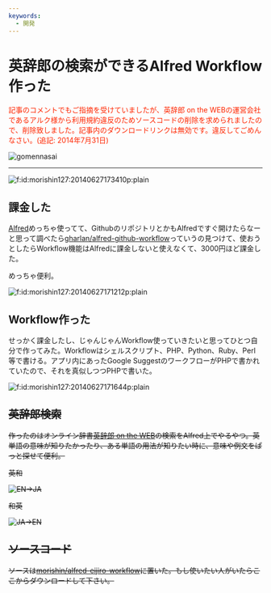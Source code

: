 ```yaml
---
keywords:
  - 開発
---
```


# 英辞郎の検索ができるAlfred Workflow作った

<p><span style="color: #ff2600">記事のコメントでもご指摘を受けていましたが、英辞郎 on the WEBの運営会社であるアルク様から利用規約違反のためソースコードの削除を求められましたので、削除致しました。記事内のダウンロードリンクは無効です。違反してごめんなさい。(追記: 2014年7月31日)</span></p>

![gomennasai](http://cdn-ak.f.st-hatena.com/images/fotolife/m/morishin127/20140731/20140731205629.png)

---

<p><span itemscope itemtype="http://schema.org/Photograph"><img src="http://cdn-ak.f.st-hatena.com/images/fotolife/m/morishin127/20140627/20140627173410.png" alt="f:id:morishin127:20140627173410p:plain" title="f:id:morishin127:20140627173410p:plain" class="hatena-fotolife" itemprop="image"></span></p>

## 課金した
[Alfred](http://www.alfredapp.com/)めっちゃ使ってて、GithubのリポジトリとかもAlfredですぐ開けたらなーと思って調べたら[gharlan/alfred-github-workflow](https://github.com/gharlan/alfred-github-workflow)っていうの見つけて、使おうとしたらWorkflow機能はAlfredに課金しないと使えなくて、3000円ほど課金した。

めっちゃ便利。
<p><span itemscope itemtype="http://schema.org/Photograph"><img src="http://cdn-ak.f.st-hatena.com/images/fotolife/m/morishin127/20140627/20140627171212.png" alt="f:id:morishin127:20140627171212p:plain" title="f:id:morishin127:20140627171212p:plain" class="hatena-fotolife" itemprop="image"></span></p>

## Workflow作った
せっかく課金したし、じゃんじゃんWorkflow使っていきたいと思ってひとつ自分で作ってみた。Workflowはシェルスクリプト、PHP、Python、Ruby、Perl等で書ける。アプリ内にあったGoogle SuggestのワークフローがPHPで書かれていたので、それを真似しつつPHPで書いた。
<p><span itemscope itemtype="http://schema.org/Photograph"><img src="http://cdn-ak.f.st-hatena.com/images/fotolife/m/morishin127/20140627/20140627171644.png" alt="f:id:morishin127:20140627171644p:plain" title="f:id:morishin127:20140627171644p:plain" class="hatena-fotolife" itemprop="image"></span></p>

## <s>英辞郎検索</s>

<s>作ったのはオンライン辞書[英辞郎 on the WEB](http://www.alc.co.jp/)の検索をAlfred上でやるやつ。英単語の意味が知りたかったり、ある単語の用法が知りたい時に、意味や例文をぱっと探せて便利。

英和

![EN->JA](http://gyazo.com/dc3f5800d4be667c9a1e9bf795c7d9de.gif)

和英

![JA->EN](http://gyazo.com/a48f99f023c4b0e94f3ab418aa48dc40.gif)

## ソースコード
ソースは[morishin/alfred-eijiro-workflow](https://github.com/morishin/alfred-eijiro-workflow)に置いた。もし使いたい人がいたらここからダウンロードして下さい。</s>
